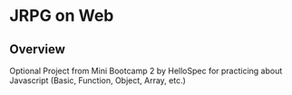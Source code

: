 # JRPG on Web

## Overview

Optional Project from Mini Bootcamp 2 by HelloSpec for practicing about Javascript (Basic, Function, Object, Array, etc.)

